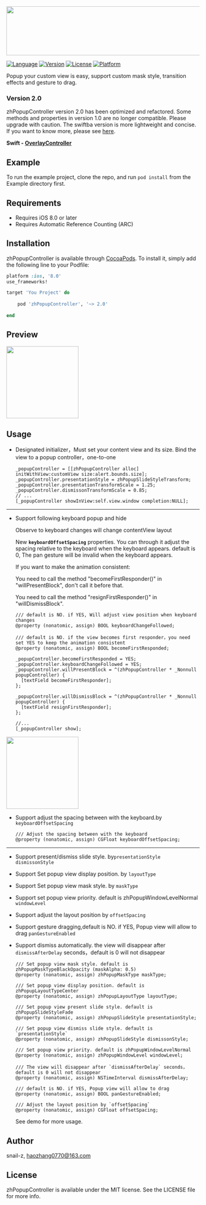 <img src="https://github.com/snail-z/zhPopupController/blob/master/Preview/logo.jpg?raw=true" width="700px" height="128px">

[![Language](https://img.shields.io/badge/Language-%20Objective--C%20-orange.svg)](https://travis-ci.org/snail-z/zhPopupController)
[![Version](https://img.shields.io/badge/pod-v2.0.0-brightgreen.svg)](http://cocoapods.org/pods/zhPopupController)
[![License](https://img.shields.io/badge/license-MIT-blue.svg)](http://cocoapods.org/pods/zhPopupController)
[![Platform](https://img.shields.io/badge/platform-%20iOS8.0+%20-lightgrey.svg)](http://cocoapods.org/pods/zhPopupController)

Popup your custom view is easy, support custom mask style, transition effects and gesture to drag.

### Version 2.0

zhPopupController version 2.0 has been optimized and refactored. Some methods and properties in version 1.0 are no longer compatible. Please upgrade with caution.
The swiftba version is more lightweight and concise. If you want to know more, please see [here](https://github.com/snail-z/OverlayController).

**Swift - [OverlayController](https://github.com/snail-z/OverlayController)**

## Example

To run the example project, clone the repo, and run `pod install` from the Example directory first.

## Requirements

- Requires iOS 8.0 or later
- Requires Automatic Reference Counting (ARC)

## Installation

zhPopupController is available through [CocoaPods](http://cocoapods.org). To install
it, simply add the following line to your Podfile:

```ruby
platform :ios, '8.0'
use_frameworks!

target 'You Project' do
    
	pod 'zhPopupController', '~> 2.0'
    
end
```

## Preview 

<img src="https://github.com/snail-z/zhPopupController/blob/master/Preview/full1.gif?raw=true" width="188px">

## Usage

* Designated initializer，Must set your content view and its size. Bind the view to a popup controller，one-to-one
  ```objc
  _popupController = [[zhPopupController alloc] initWithView:customView size:alert.bounds.size];
  _popupController.presentationStyle = zhPopupSlideStyleTransform;
  _popupController.presentationTransformScale = 1.25;
  _popupController.dismissonTransformScale = 0.85;
  // ...
  [_popupController showInView:self.view.window completion:NULL];
  ```

-----

- Support following keyboard popup and hide

  Observe to keyboard changes will change contentView layout

  New **`keyboardOffsetSpacing`** properties.   You can through it adjust the spacing relative to the keyboard when the keyboard appears. default is 0, The pan gesture will be invalid when the keyboard appears.

  If you want to make the animation consistent: 

  You need to call the method "becomeFirstResponder()" in "willPresentBlock", don't call it before that.

  You need to call the method "resignFirstResponder()" in "willDismissBlock".

  ```objc
  /// default is NO. if YES, Will adjust view position when keyboard changes
  @property (nonatomic, assign) BOOL keyboardChangeFollowed;
  
  /// default is NO. if the view becomes first responder，you need set YES to keep the animation consistent
  @property (nonatomic, assign) BOOL becomeFirstResponded;
  ```
  
  ```objc
  _popupController.becomeFirstResponded = YES;
  _popupController.keyboardChangeFollowed = YES;
  _popupController.willPresentBlock = ^(zhPopupController * _Nonnull popupController) {
  	[textField becomeFirstResponder];
  };
          
  _popupController.willDismissBlock = ^(zhPopupController * _Nonnull popupController) {
  	[textField resignFirstResponder];
  };
  
  //...
  [_popupController show];
  ```

<img src="https://github.com/snail-z/zhPopupController/blob/master/Preview/full2.gif?raw=true" width="188px">

- Support adjust the spacing between with the keyboard.by `keyboardOffsetSpacing`

  ```objc
  /// Adjust the spacing between with the keyboard
  @property (nonatomic, assign) CGFloat keyboardOffsetSpacing;
  ```

-----

- Support present/dismiss slide style. by`presentationStyle` `dismissonStyle`
- Support Set popup view display position. by `layoutType`
- Support Set popup view mask style. by `maskType`
- Support set popup view priority. default is zhPopupWindowLevelNormal `windowLevel`
- Support adjust the layout position by `offsetSpacing`
- Support gesture dragging,default is NO. if YES, Popup view will allow to drag `panGestureEnabled`
- Support dismiss automatically. the view will disappear after `dismissAfterDelay` seconds，default is 0 will not disappear
   ```objc
   /// Set popup view mask style. default is zhPopupMaskTypeBlackOpacity (maskAlpha: 0.5)
   @property (nonatomic, assign) zhPopupMaskType maskType;
   
   /// Set popup view display position. default is zhPopupLayoutTypeCenter
   @property (nonatomic, assign) zhPopupLayoutType layoutType;
   
   /// Set popup view present slide style. default is zhPopupSlideStyleFade
   @property (nonatomic, assign) zhPopupSlideStyle presentationStyle;
   
   /// Set popup view dismiss slide style. default is `presentationStyle`
   @property (nonatomic, assign) zhPopupSlideStyle dismissonStyle;
   
   /// Set popup view priority. default is zhPopupWindowLevelNormal
   @property (nonatomic, assign) zhPopupWindowLevel windowLevel;
   
   /// The view will disappear after `dismissAfterDelay` seconds，default is 0 will not disappear
   @property (nonatomic, assign) NSTimeInterval dismissAfterDelay;
   
   /// default is NO. if YES, Popup view will allow to drag
   @property (nonatomic, assign) BOOL panGestureEnabled;
   
   /// Adjust the layout position by `offsetSpacing`
   @property (nonatomic, assign) CGFloat offsetSpacing;
   ```
   
   See demo for more usage.


## Author

snail-z, haozhang0770@163.com

## License

zhPopupController is available under the MIT license. See the LICENSE file for more info.


